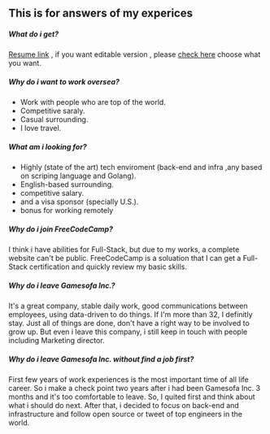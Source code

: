 ## This is for answers of my experices

##### What do i get?
[Resume link](https://github.com/BizShuk/bizshuk.github.io/raw/master/resume/Resume.pdf) , if you want editable version , please [check here](https://github.com/BizShuk/bizshuk.github.io/tree/master/resume) choose what you want.

##### Why do i want to work oversea?
- Work with people who are top of the world.
- Competitive saraly.
- Casual surrounding.
- I love travel.

##### What am i looking for?
- Highly (state of the art) tech enviroment (back-end and infra ,any based on scriping language and Golang).
- English-based surrounding.
- competitive salary.
- and a visa sponsor (specially U.S.).
- bonus for working remotely

##### Why do i join FreeCodeCamp?
I think i have abilities for Full-Stack, but due to my works, a complete website can't be public. FreeCodeCamp is a soluation that I can get a Full-Stack certification and quickly review my basic skills.

##### Why do i leave Gamesofa Inc.?
It's a great company, stable daily work, good communications between employees, using data-driven to do things. If I'm more than 32, I definitly stay. Just all of things are done, don't have a right way to be involved to grow up. But even i leave this company, i still keep in touch with people including Marketing director.

##### Why do i leave Gamesofa Inc. without find a job first?
First few years of work experiences is the most important time of all life career. So i make a check point two years after i had been Gamesofa Inc. 3 months and it's too comfortable to leave. So, I quited first and think about what i should do next. After that, i decided to focus on back-end and infrastructure and follow open source or tweet of top engineers in the world.










